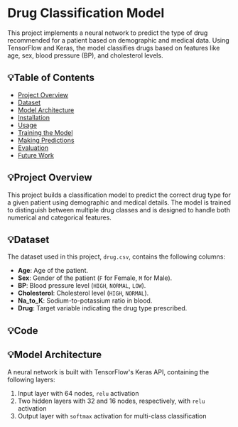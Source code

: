 # Drug Classification Model

This project implements a neural network to predict the type of drug recommended for a patient based on demographic and medical data. Using TensorFlow and Keras, the model classifies drugs based on features like age, sex, blood pressure (BP), and cholesterol levels. 

## 💡Table of Contents
- [Project Overview](#project-overview)
- [Dataset](#dataset)
- [Model Architecture](#model-architecture)
- [Installation](#installation)
- [Usage](#usage)
- [Training the Model](#training-the-model)
- [Making Predictions](#making-predictions)
- [Evaluation](#evaluation)
- [Future Work](#future-work)

## 💡Project Overview
This project builds a classification model to predict the correct drug type for a given patient using demographic and medical details. The model is trained to distinguish between multiple drug classes and is designed to handle both numerical and categorical features. 

## 💡Dataset
The dataset used in this project, `drug.csv`, contains the following columns:
- **Age**: Age of the patient.
- **Sex**: Gender of the patient (`F` for Female, `M` for Male).
- **BP**: Blood pressure level (`HIGH`, `NORMAL`, `LOW`).
- **Cholesterol**: Cholesterol level (`HIGH`, `NORMAL`).
- **Na_to_K**: Sodium-to-potassium ratio in blood.
- **Drug**: Target variable indicating the drug type prescribed.

## 💡Code


## 💡Model Architecture
A neural network is built with TensorFlow's Keras API, containing the following layers:
1. Input layer with 64 nodes, `relu` activation
2. Two hidden layers with 32 and 16 nodes, respectively, with `relu` activation
3. Output layer with `softmax` activation for multi-class classification


